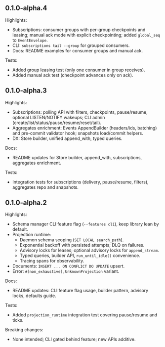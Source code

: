 ## 0.1.0-alpha.4

Highlights:
- Subscriptions: consumer groups with per-group checkpoints and leasing; manual ack mode with explicit checkpointing; added `global_seq` to `EventEnvelope`.
- CLI: `subscriptions tail --group` for grouped consumers.
- Docs: README examples for consumer groups and manual ack.

Tests:
- Added group leasing test (only one consumer in group receives).
- Added manual ack test (checkpoint advances only on ack).

## 0.1.0-alpha.3

Highlights:
- Subscriptions: polling API with filters, checkpoints, pause/resume, optional LISTEN/NOTIFY wakeups; CLI admin (create/list/status/pause/resume/reset/tail).
- Aggregates enrichment: Events AppendBuilder (headers/ids, batching) and pre-commit validator hook; snapshots load/commit helpers.
- DX: Store builder, unified append_with, typed queries.

Docs:
- README updates for Store builder, append_with, subscriptions, aggregates enrichment.

Tests:
- Integration tests for subscriptions (delivery, pause/resume, filters), aggregates repo and snapshots.

## 0.1.0-alpha.2

Highlights:
- Schema manager CLI feature flag (`--features cli`), keep library lean by default.
- Projection runtime:
  - Daemon schema scoping (`SET LOCAL search_path`).
  - Exponential backoff with persisted attempts; DLQ on failures.
  - Advisory locks for leases; optional advisory locks for `append_stream`.
  - Typed queries, builder API, `run_until_idle()` convenience.
  - Tracing spans for observability.
- Documents: `INSERT ... ON CONFLICT DO UPDATE` upsert.
- Error: `#[non_exhaustive]`, `UnknownProjection` variant.

Docs:
- README updates: CLI feature flag usage, builder pattern, advisory locks, defaults guide.

Tests:
- Added `projection_runtime` integration test covering pause/resume and ticks.

Breaking changes:
- None intended; CLI gated behind feature; new APIs additive.
